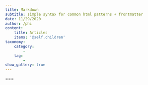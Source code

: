 ```yaml
---
title: Markdown
subtitle: simple syntax for common html patterns + frontmatter
date: 11/29/2020
author: /phi
content:
    title: Articles
    items: '@self.children'
taxonomy:
    category: 
        - 
    tag: 
        - 
show_gallery: true
---
```




===


